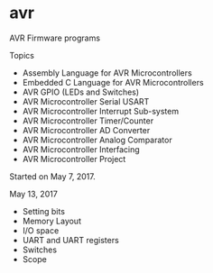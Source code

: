 # avr
AVR Firmware programs

Topics
* Assembly Language for AVR Microcontrollers
* Embedded C Language for AVR Microcontrollers
* AVR GPIO (LEDs and Switches)
* AVR Microcontroller Serial USART
* AVR Microcontroller Interrupt Sub-system
* AVR Microcontroller Timer/Counter
* AVR Microcontroller AD Converter
* AVR Microcontroller Analog Comparator
* AVR Microcontroller Interfacing
* AVR Microcontroller Project

Started on May 7, 2017.

















May 13, 2017
* Setting bits
* Memory Layout
* I/O space
* UART and UART registers
* Switches
* Scope
